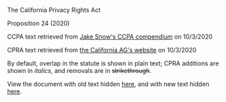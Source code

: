 The California Privacy Rights Act

Proposition 24 (2020)

CCPA text retrieved from [Jake Snow\'s CCPA
compendium](https://theccpa.org/) on 10/3/2020

CPRA text retrieved from [the California AG\'s
website](https://oag.ca.gov/system/files/initiatives/pdfs/19-0021A1%20%28Consumer%20Privacy%20-%20Version%203%29_1.pdf)
on 10/3/2020

By default, overlap in the statute is shown in plain text; CPRA
additions are shown in *italics*, and removals are in ~~strikethrough~~.

View the document with old text hidden [here](/cpra/new.html), and with new text
hidden [here](/cpra/old.html).

